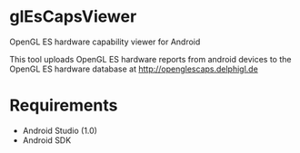 glEsCapsViewer
==============

OpenGL ES hardware capability viewer for Android 

This tool uploads OpenGL ES hardware reports from android devices to the OpenGL ES hardware database at http://openglescaps.delphigl.de

Requirements
============
- Android Studio (1.0)
- Android SDK
